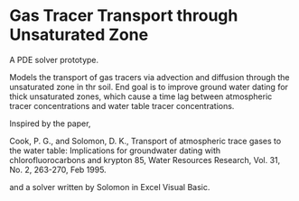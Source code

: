 # Gas Tracer Transport through Unsaturated Zone

A PDE solver prototype.

Models the transport of gas tracers via advection and diffusion through the unsaturated zone in thr soil.
End goal is to improve ground water dating for thick unsaturated zones, which cause a time lag between atmospheric tracer concentrations and water table tracer concentrations.

Inspired by the paper,

Cook, P. G., and Solomon, D. K., Transport of atmospheric trace gases to the water table: Implications for groundwater dating with chlorofluorocarbons and krypton 85, Water Resources Research, Vol. 31, No. 2, 263-270, Feb 1995.

and a solver written by Solomon in Excel Visual Basic.
